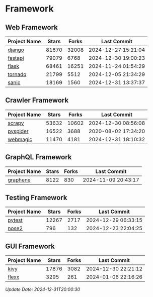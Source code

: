 # Framework

## Web Framework
| Project Name | Stars | Forks | Last Commit |
| ------------ | ----- | ----- | ----------- |
| [django](https://github.com/django/django) | 81670 | 32008 | 2024-12-27 15:21:04 |
| [fastapi](https://github.com/fastapi/fastapi) | 79079 | 6768 | 2024-12-30 19:00:23 |
| [flask](https://github.com/pallets/flask) | 68461 | 16251 | 2024-11-24 01:54:29 |
| [tornado](https://github.com/tornadoweb/tornado) | 21799 | 5512 | 2024-12-05 21:34:29 |
| [sanic](https://github.com/sanic-org/sanic) | 18169 | 1560 | 2024-12-31 13:37:37 |

## Crawler Framework
| Project Name | Stars | Forks | Last Commit |
| ------------ | ----- | ----- | ----------- |
| [scrapy](https://github.com/scrapy/scrapy) | 53632 | 10602 | 2024-12-30 08:56:08 |
| [pyspider](https://github.com/binux/pyspider) | 16522 | 3688 | 2020-08-02 17:34:20 |
| [webmagic](https://github.com/code4craft/webmagic) | 11470 | 4181 | 2024-12-31 18:10:32 |

## GraphQL Framework
| Project Name | Stars | Forks | Last Commit |
| ------------ | ----- | ----- | ----------- |
| [graphene](https://github.com/graphql-python/graphene) | 8122 | 830 | 2024-11-09 20:43:17 |

## Testing Framework
| Project Name | Stars | Forks | Last Commit |
| ------------ | ----- | ----- | ----------- |
| [pytest](https://github.com/pytest-dev/pytest) | 12267 | 2717 | 2024-12-29 06:33:15 |
| [nose2](https://github.com/nose-devs/nose2) | 796 | 132 | 2024-12-23 22:04:25 |

## GUI Framework
| Project Name | Stars | Forks | Last Commit |
| ------------ | ----- | ----- | ----------- |
| [kivy](https://github.com/kivy/kivy) | 17876 | 3082 | 2024-12-30 22:21:12 |
| [flexx](https://github.com/flexxui/flexx) | 3295 | 261 | 2024-01-06 22:16:26 |

*Update Date: 2024-12-31T20:00:30*